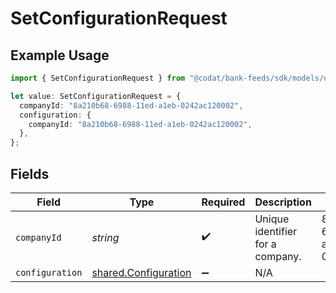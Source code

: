 # SetConfigurationRequest

## Example Usage

```typescript
import { SetConfigurationRequest } from "@codat/bank-feeds/sdk/models/operations";

let value: SetConfigurationRequest = {
  companyId: "8a210b68-6988-11ed-a1eb-0242ac120002",
  configuration: {
    companyId: "8a210b68-6988-11ed-a1eb-0242ac120002",
  },
};
```

## Fields

| Field                                                               | Type                                                                | Required                                                            | Description                                                         | Example                                                             |
| ------------------------------------------------------------------- | ------------------------------------------------------------------- | ------------------------------------------------------------------- | ------------------------------------------------------------------- | ------------------------------------------------------------------- |
| `companyId`                                                         | *string*                                                            | :heavy_check_mark:                                                  | Unique identifier for a company.                                    | 8a210b68-6988-11ed-a1eb-0242ac120002                                |
| `configuration`                                                     | [shared.Configuration](../../../sdk/models/shared/configuration.md) | :heavy_minus_sign:                                                  | N/A                                                                 |                                                                     |